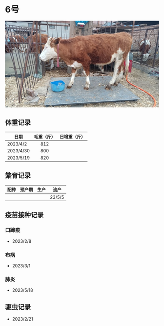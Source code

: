 # 6号

![6号](/images/simmental/fourth/6.jpeg)

## 体重记录

| 日期           |    毛重（斤）  |日增重（斤）|
| ------------- | :-----------: | :-----------: |
| 2023/4/2     |      812      ||
| 2023/4/30     |      800      ||
| 2023/5/19     |      820      ||

## 繁育记录

|配种|预产期|生产|流产|
|:------:|:------:|:------:|:------:|
||||23/5/5|

## 疫苗接种记录

### 口蹄疫

- 2023/2/8

### 布病

- 2023/3/1

### 肺炎

- 2023/5/18

## 驱虫记录

- 2023/2/21
